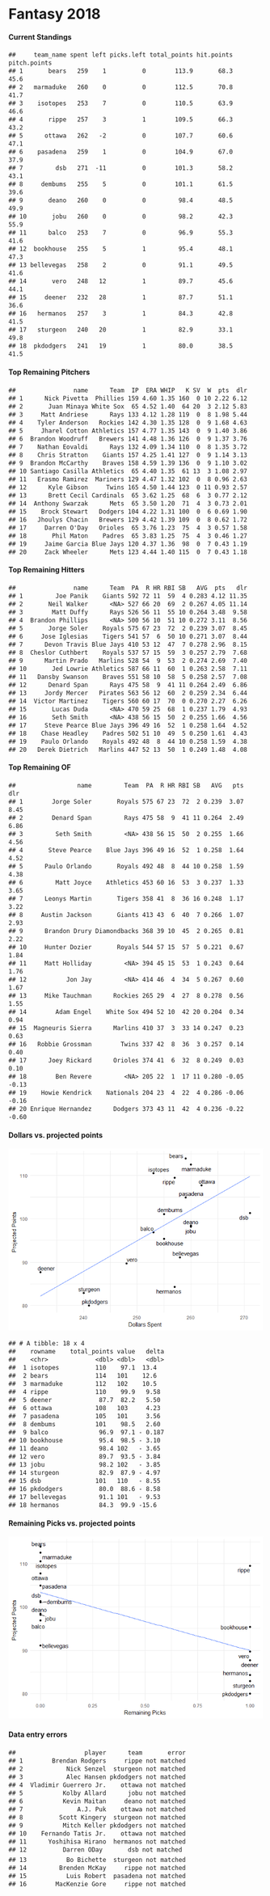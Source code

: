 Fantasy 2018
================

#### Current Standings

    ##     team_name spent left picks.left total_points hit.points pitch.points
    ## 1       bears   259    1          0        113.9       68.3         45.6
    ## 2   marmaduke   260    0          0        112.5       70.8         41.7
    ## 3    isotopes   253    7          0        110.5       63.9         46.6
    ## 4       rippe   257    3          1        109.5       66.3         43.2
    ## 5      ottawa   262   -2          0        107.7       60.6         47.1
    ## 6    pasadena   259    1          0        104.9       67.0         37.9
    ## 7         dsb   271  -11          0        101.3       58.2         43.1
    ## 8     dembums   255    5          0        101.1       61.5         39.6
    ## 9       deano   260    0          0         98.4       48.5         49.9
    ## 10       jobu   260    0          0         98.2       42.3         55.9
    ## 11      balco   253    7          0         96.9       55.3         41.6
    ## 12  bookhouse   255    5          1         95.4       48.1         47.3
    ## 13 bellevegas   258    2          0         91.1       49.5         41.6
    ## 14       vero   248   12          1         89.7       45.6         44.1
    ## 15     deener   232   28          1         87.7       51.1         36.6
    ## 16   hermanos   257    3          1         84.3       42.8         41.5
    ## 17   sturgeon   240   20          1         82.9       33.1         49.8
    ## 18  pkdodgers   241   19          1         80.0       38.5         41.5

#### Top Remaining Pitchers

    ##                name      Team  IP  ERA WHIP   K SV  W  pts  dlr
    ## 1      Nick Pivetta  Phillies 159 4.60 1.35 160  0 10 2.22 6.12
    ## 2       Juan Minaya White Sox  65 4.52 1.40  64 20  3 2.12 5.83
    ## 3     Matt Andriese      Rays 133 4.12 1.28 119  0  8 1.98 5.44
    ## 4    Tyler Anderson   Rockies 142 4.30 1.35 128  0  9 1.68 4.63
    ## 5     Jharel Cotton Athletics 157 4.77 1.35 143  0  9 1.40 3.86
    ## 6  Brandon Woodruff   Brewers 141 4.48 1.36 126  0  9 1.37 3.76
    ## 7    Nathan Eovaldi      Rays 132 4.09 1.34 110  0  8 1.35 3.72
    ## 8    Chris Stratton    Giants 157 4.25 1.41 127  0  9 1.14 3.13
    ## 9  Brandon McCarthy    Braves 158 4.59 1.39 136  0  9 1.10 3.02
    ## 10 Santiago Casilla Athletics  65 4.40 1.35  61 13  3 1.08 2.97
    ## 11   Erasmo Ramirez  Mariners 129 4.47 1.32 102  0  8 0.96 2.63
    ## 12      Kyle Gibson     Twins 165 4.50 1.44 123  0 11 0.93 2.57
    ## 13      Brett Cecil Cardinals  65 3.62 1.25  68  6  3 0.77 2.12
    ## 14  Anthony Swarzak      Mets  65 3.50 1.20  71  4  3 0.73 2.01
    ## 15    Brock Stewart   Dodgers 104 4.22 1.31 100  0  6 0.69 1.90
    ## 16   Jhoulys Chacin   Brewers 129 4.42 1.39 109  0  8 0.62 1.72
    ## 17     Darren O'Day   Orioles  65 3.76 1.23  75  4  3 0.57 1.58
    ## 18       Phil Maton    Padres  65 3.83 1.25  75  4  3 0.46 1.27
    ## 19     Jaime Garcia Blue Jays 120 4.37 1.36  98  0  7 0.43 1.19
    ## 20     Zack Wheeler      Mets 123 4.44 1.40 115  0  7 0.43 1.18

#### Top Remaining Hitters

    ##                name      Team  PA  R HR RBI SB   AVG  pts   dlr
    ## 1         Joe Panik    Giants 592 72 11  59  4 0.283 4.12 11.35
    ## 2       Neil Walker      <NA> 527 66 20  69  2 0.267 4.05 11.14
    ## 3        Matt Duffy      Rays 526 56 11  55 10 0.264 3.48  9.58
    ## 4  Brandon Phillips      <NA> 500 56 10  51 10 0.272 3.11  8.56
    ## 5       Jorge Soler    Royals 575 67 23  72  2 0.239 3.07  8.45
    ## 6     Jose Iglesias    Tigers 541 57  6  50 10 0.271 3.07  8.44
    ## 7      Devon Travis Blue Jays 410 53 12  47  7 0.278 2.96  8.15
    ## 8  Cheslor Cuthbert    Royals 537 57 15  59  3 0.257 2.79  7.68
    ## 9      Martin Prado   Marlins 528 54  9  53  2 0.274 2.69  7.40
    ## 10       Jed Lowrie Athletics 587 66 11  60  1 0.263 2.58  7.11
    ## 11   Dansby Swanson    Braves 551 58 10  58  5 0.258 2.57  7.08
    ## 12      Denard Span      Rays 475 58  9  41 11 0.264 2.49  6.86
    ## 13     Jordy Mercer   Pirates 563 56 12  60  2 0.259 2.34  6.44
    ## 14  Victor Martinez    Tigers 560 60 17  70  0 0.270 2.27  6.26
    ## 15       Lucas Duda      <NA> 470 59 25  68  1 0.237 1.79  4.93
    ## 16       Seth Smith      <NA> 438 56 15  50  2 0.255 1.66  4.56
    ## 17     Steve Pearce Blue Jays 396 49 16  52  1 0.258 1.64  4.52
    ## 18    Chase Headley    Padres 502 51 10  49  5 0.250 1.61  4.43
    ## 19    Paulo Orlando    Royals 492 48  8  44 10 0.258 1.59  4.38
    ## 20   Derek Dietrich   Marlins 447 52 13  50  1 0.249 1.48  4.08

#### Top Remaining OF

    ##                 name         Team  PA  R HR RBI SB   AVG   pts   dlr
    ## 1        Jorge Soler       Royals 575 67 23  72  2 0.239  3.07  8.45
    ## 2        Denard Span         Rays 475 58  9  41 11 0.264  2.49  6.86
    ## 3         Seth Smith         <NA> 438 56 15  50  2 0.255  1.66  4.56
    ## 4       Steve Pearce    Blue Jays 396 49 16  52  1 0.258  1.64  4.52
    ## 5      Paulo Orlando       Royals 492 48  8  44 10 0.258  1.59  4.38
    ## 6         Matt Joyce    Athletics 453 60 16  53  3 0.237  1.33  3.65
    ## 7      Leonys Martin       Tigers 358 41  8  36 16 0.248  1.17  3.22
    ## 8     Austin Jackson       Giants 413 43  6  40  7 0.266  1.07  2.93
    ## 9      Brandon Drury Diamondbacks 368 39 10  45  2 0.265  0.81  2.22
    ## 10     Hunter Dozier       Royals 544 57 15  57  5 0.221  0.67  1.84
    ## 11     Matt Holliday         <NA> 394 45 15  53  1 0.243  0.64  1.76
    ## 12           Jon Jay         <NA> 414 46  4  34  5 0.267  0.60  1.67
    ## 13     Mike Tauchman      Rockies 265 29  4  27  8 0.278  0.56  1.55
    ## 14        Adam Engel    White Sox 494 52 10  42 20 0.204  0.34  0.94
    ## 15  Magneuris Sierra      Marlins 410 37  3  33 14 0.247  0.23  0.63
    ## 16   Robbie Grossman        Twins 337 42  8  36  3 0.257  0.14  0.40
    ## 17      Joey Rickard      Orioles 374 41  6  32  8 0.249  0.03  0.10
    ## 18        Ben Revere         <NA> 205 22  1  17 11 0.280 -0.05 -0.13
    ## 19    Howie Kendrick    Nationals 204 23  4  22  4 0.286 -0.06 -0.16
    ## 20 Enrique Hernandez      Dodgers 373 43 11  42  4 0.236 -0.22 -0.60

#### Dollars vs. projected points

![](draftguide_files/figure-markdown_github/unnamed-chunk-6-1.png)

    ## # A tibble: 18 x 4
    ##    rowname    total_points value   delta
    ##    <chr>             <dbl> <dbl>   <dbl>
    ##  1 isotopes          110    97.1  13.4  
    ##  2 bears             114   101    12.6  
    ##  3 marmaduke         112   102    10.5  
    ##  4 rippe             110    99.9   9.58 
    ##  5 deener             87.7  82.2   5.50 
    ##  6 ottawa            108   103     4.23 
    ##  7 pasadena          105   101     3.56 
    ##  8 dembums           101    98.5   2.60 
    ##  9 balco              96.9  97.1 - 0.187
    ## 10 bookhouse          95.4  98.5 - 3.10 
    ## 11 deano              98.4 102   - 3.65 
    ## 12 vero               89.7  93.5 - 3.84 
    ## 13 jobu               98.2 102   - 3.85 
    ## 14 sturgeon           82.9  87.9 - 4.97 
    ## 15 dsb               101   110   - 8.55 
    ## 16 pkdodgers          80.0  88.6 - 8.58 
    ## 17 bellevegas         91.1 101   - 9.53 
    ## 18 hermanos           84.3  99.9 -15.6

#### Remaining Picks vs. projected points

![](draftguide_files/figure-markdown_github/unnamed-chunk-7-1.png)

#### Data entry errors

    ##                   player      team       error
    ## 1        Brendan Rodgers     rippe not matched
    ## 2            Nick Senzel  sturgeon not matched
    ## 3            Alec Hansen pkdodgers not matched
    ## 4  Vladimir Guerrero Jr.    ottawa not matched
    ## 5           Kolby Allard      jobu not matched
    ## 6           Kevin Maitan     deano not matched
    ## 7               A.J. Puk    ottawa not matched
    ## 8          Scott Kingery  sturgeon not matched
    ## 9           Mitch Keller pkdodgers not matched
    ## 10    Fernando Tatis Jr.    ottawa not matched
    ## 11      Yoshihisa Hirano  hermanos not matched
    ## 12          Darren ODay       dsb not matched
    ## 13           Bo Bichette  sturgeon not matched
    ## 14         Brenden McKay     rippe not matched
    ## 15           Luis Robert  pasadena not matched
    ## 16        MacKenzie Gore     rippe not matched

